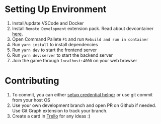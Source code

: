 # Setting Up Environment

1. Install/update VSCode and Docker
2. Install `Remote Development` extension pack. Read about devcontainer [here](https://code.visualstudio.com/docs/remote/containers).
3. Open Command Pallete `F1` and run `Rebuild and run in container`
4. Run `yarn install` to install dependencies
5. Run `yarn dev` to start the frontend server
6. Run `yarn dev:server` to start the backend server
7. Join the game through `localhost:4000` on your web browser

# Contributing

1. To commit, you can either [setup credential helper](https://code.visualstudio.com/docs/remote/containers#_using-a-credential-helper) or use git commit from your host OS
2. Use your own development branch and open PR on Github if needed. Use Git Graph extension to track your branch.
3. Create a card in [Trello](https://trello.com/b/pZ4BkwkV/product) for any ideas :)

